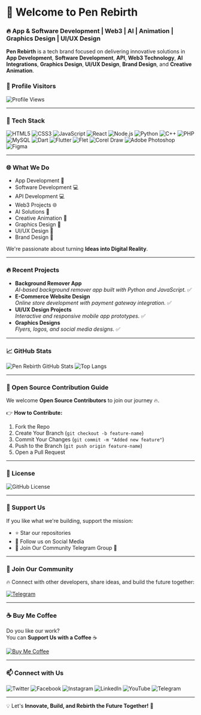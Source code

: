 # 👋 Welcome to Pen Rebirth

### 🔥 App & Software Development | Web3 | AI | Animation | Graphics Design | UI/UX Design

**Pen Rebirth** is a tech brand focused on delivering innovative solutions in **App Development**, **Software Development**, **API**, **Web3 Technology**, **AI Integrations**, **Graphics Design**, **UI/UX Design**, **Brand Design**, and **Creative Animation**.

### 🎯 Profile Visitors
![Profile Views](https://komarev.com/ghpvc/?username=PenRebirth&label=Profile%20Views&color=blue&style=plastic)

---

### 💪 Tech Stack
![HTML5](https://img.shields.io/badge/HTML5-%23E34F26.svg?style=for-the-badge&logo=html5&logoColor=white)
![CSS3](https://img.shields.io/badge/CSS3-%231572B6.svg?style=for-the-badge&logo=css3&logoColor=white)
![JavaScript](https://img.shields.io/badge/JavaScript-%23F7DF1E.svg?style=for-the-badge&logo=javascript&logoColor=black)
![React](https://img.shields.io/badge/React-%2361DAFB.svg?style=for-the-badge&logo=react&logoColor=black)
![Node.js](https://img.shields.io/badge/Node.js-%23339933.svg?style=for-the-badge&logo=node.js&logoColor=white)
![Python](https://img.shields.io/badge/Python-%233776AB.svg?style=for-the-badge&logo=python&logoColor=white)
![C++](https://img.shields.io/badge/C%2B%2B-%2300599C.svg?style=for-the-badge&logo=c%2B%2B&logoColor=white)
![PHP](https://img.shields.io/badge/PHP-%23777BB4.svg?style=for-the-badge&logo=php&logoColor=white)
![MySQL](https://img.shields.io/badge/MySQL-%234479A1.svg?style=for-the-badge&logo=mysql&logoColor=white)
![Dart](https://img.shields.io/badge/Dart-%230175C2.svg?style=for-the-badge&logo=dart&logoColor=white)
![Flutter](https://img.shields.io/badge/Flutter-%2302569B.svg?style=for-the-badge&logo=flutter&logoColor=white)
![Flet](https://img.shields.io/badge/Flet-%232C3E50.svg?style=for-the-badge&logo=flet&logoColor=white)
![Corel Draw](https://img.shields.io/badge/Corel%20Draw-%2300A651.svg?style=for-the-badge&logo=coreldraw&logoColor=white)
![Adobe Photoshop](https://img.shields.io/badge/Adobe%20Photoshop-%2331A8FF.svg?style=for-the-badge&logo=adobe-photoshop&logoColor=white)
![Figma](https://img.shields.io/badge/Figma-%23F24E1E.svg?style=for-the-badge&logo=figma&logoColor=white)

---

### 🌐 What We Do
- App Development 📱  
- Software Development 💻  
- API Development 💻  
- Web3 Projects 🌐  
- AI Solutions 🤖  
- Creative Animation 🎥  
- Graphics Design 🎨  
- UI/UX Design 📐  
- Brand Design 🎨

We're passionate about turning **Ideas into Digital Reality**.

---

### 🔥 Recent Projects
- **Background Remover App**  
  _AI-based background remover app built with Python and JavaScript._ ✅  
- **E-Commerce Website Design**  
  _Online store development with payment gateway integration._ ✅  
- **UI/UX Design Projects**  
  _Interactive and responsive mobile app prototypes._ ✅  
- **Graphics Designs**  
  _Flyers, logos, and social media designs._ ✅  

---

### 📈 GitHub Stats
![Pen Rebirth GitHub Stats](https://github-readme-stats.vercel.app/api?username=PenRebirth&show_icons=true&theme=radical)
![Top Langs](https://github-readme-stats.vercel.app/api/top-langs/?username=PenRebirth&layout=compact&theme=radical)

---

### 🤝 Open Source Contribution Guide
We welcome **Open Source Contributors** to join our journey 🔥.

👉 **How to Contribute:**
1. Fork the Repo  
2. Create Your Branch (`git checkout -b feature-name`)  
3. Commit Your Changes (`git commit -m "Added new feature"`)  
4. Push to the Branch (`git push origin feature-name`)  
5. Open a Pull Request  

---

### 📜 License
![GitHub License](https://img.shields.io/github/license/PenRebirth/PenRebirth?style=for-the-badge)

---

### 💪 Support Us
If you like what we're building, support the mission:

- ⭐ Star our repositories  
- 📣 Follow us on Social Media  
- 💬 Join Our Community Telegram Group 🚀  

---

### 🎯 Join Our Community
🔥 Connect with other developers, share ideas, and build the future together:

[![Telegram](https://img.shields.io/badge/Join%20Our%20Telegram-%2326A5E4.svg?style=for-the-badge&logo=telegram&logoColor=white)](https://t.me/RebirthCoreCommunity)

---

### ☕ Buy Me Coffee
Do you like our work?  
You can **Support Us with a Coffee** ☕

[![Buy Me Coffee](https://img.shields.io/badge/Buy%20Me%20Coffee-%23FFDD00.svg?style=for-the-badge&logo=buy-me-a-coffee&logoColor=black)](https://www.buymeacoffee.com/RebirthCore)

---

### 📫 Connect with Us
![Twitter](https://img.shields.io/badge/x-%231DA1F2.svg?style=for-the-badge&logo=x&logoColor=white&link=https://x.com/Pen__Rebirth)
![Facebook](https://img.shields.io/badge/Facebook-%231877F2.svg?style=for-the-badge&logo=facebook&logoColor=white&link=https://www.facebook.com/PenRebirth)
![Instagram](https://img.shields.io/badge/Instagram-%23E4405F.svg?style=for-the-badge&logo=instagram&logoColor=white&link=https://www.instagram.com/pen_rebirth_01)
![LinkedIn](https://img.shields.io/badge/LinkedIn-%230A66C2.svg?style=for-the-badge&logo=linkedin&logoColor=white&link=https://www.linkedin.com/in/penrebirth𓅆-b27647291)
![YouTube](https://img.shields.io/badge/YouTube-%23FF0000.svg?style=for-the-badge&logo=youtube&logoColor=white&link=https://www.youtube.com/@pen_rebirth)
![Telegram](https://img.shields.io/badge/Telegram-%2326A5E4.svg?style=for-the-badge&logo=telegram&logoColor=white&link=https://t.me/RebirthCoreCommunity)

---

💡 Let's **Innovate, Build, and Rebirth the Future Together!** 🚀
